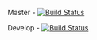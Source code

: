 Master - [![Build Status](https://travis-ci.com/FocusStartSpb/Map.svg?branch=master)](https://travis-ci.com/FocusStartSpb/Map)

Develop - [![Build Status](https://travis-ci.com/FocusStartSpb/Map.svg?branch=develop)](https://travis-ci.com/FocusStartSpb/Map)
